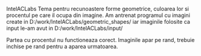 IntelACLabs
Tema pentru recunoastere forme geometrice, culoarea lor si procentul pe care il ocupa din imagine. Am antrenat programul cu imagini create in D:/work/IntelACLabs/geometric_shapes/ iar imaginile folosite ca input le-am avut in D:/work/IntelACLabs/input/

Partea cu procentul nu functioneaza corect.
Imaginile apar pe rand, trebuie inchise pe rand pentru a aparea urmatoarea.
